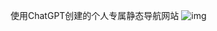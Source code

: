 使用ChatGPT创建的个人专属静态导航网站
![img](https://img.imgdd.com/f210f3.b4d0b05f-806a-4577-9310-97f28593ca1a.png)
